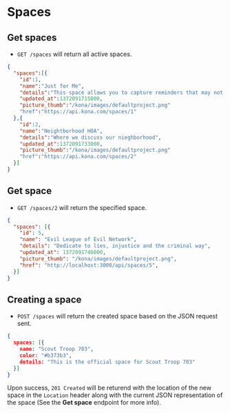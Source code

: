 Spaces
========

Get spaces
------------

* `GET /spaces` will return all active spaces.

```json
{
  "spaces":[{
    "id":1,
    "name":"Just for Me",
    "details":"This space allows you to capture reminders that may not fit neatly into a space of their own. For example: 'Remember the dry cleaning', 'Schedule my dentist appointment', or 'Need to buy a gift for the birthday party Brian is attending'.",
    "updated_at":1372091715000,
    "picture_thumb":"/kona/images/defaultproject.png"
    "href":"https://api.kona.com/spaces/1"
  },{
    "id":2,
    "name":"Neightborhood HOA",
    "details":"Where we discuss our nieghborhood",
    "updated_at":1372091733000,
    "picture_thumb":"/kona/images/defaultproject.png"
    "href":"https://api.kona.com/spaces/2"
  }]
}
```

Get space
-----------

* `GET /spaces/2` will return the specified space.

```json
{
  "spaces": [{
    "id": 5,
    "name": "Evil League of Evil Network",
    "details": "Dedicate to lies, injustice and the criminal way",
    "updated_at": 1372091746000,
    "picture_thumb": "/kona/images/defaultproject.png",
    "href": "http://localhost:3000/api/spaces/5",
  }]
}
```

Creating a space
-----------

* `POST /spaces` will return the created space based on the JSON request sent.

```json
{
  spaces: [{
    name: "Scout Troop 703",
    color: "#b373b3",
    details: "This is the official space for Scout Troop 703"
  }]
}
```

Upon success, `201 Created` will be returend with the location of the new space in the `Location` header along with the current JSON representation of the space (See the **Get space** endpoint for more info).
